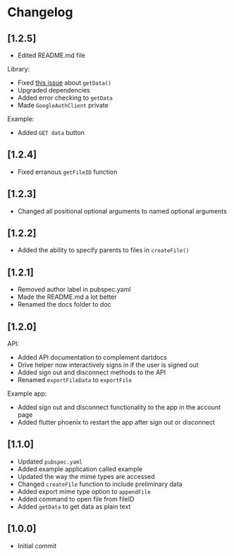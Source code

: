 # Changelog

## [1.2.5]

- Edited README.md file

Library:
- Fixed [this issue](https://github.com/theRookieCoder/drive_helper/issues/1) about `getData()`
- Upgraded dependencies
- Added error checking to `getData` 
- Made `GoogleAuthClient` private

Example:
- Added `GET data` button

## [1.2.4]

- Fixed erranous `getFileID` function

## [1.2.3]

- Changed all positional optional arguments to named optional arguments

## [1.2.2]

- Added the ability to specify parents to files in `createFile()`

## [1.2.1]

- Removed author label in pubspec.yaml
- Made the README.md a lot better
- Renamed the docs folder to doc

## [1.2.0]

API:
- Added API documentation to complement dartdocs
- Drive helper now interactively signs in if the user is signed out
- Added sign out and disconnect methods to the API
- Renamed `exportFileData` to `exportFile`

Example app:
- Added sign out and disconnect functionality to the app in the account page
- Added flutter phoenix to restart the app after sign out or disconnect

## [1.1.0]

- Updated `pubspec.yaml`
- Added example application called example
- Updated the way the mime types are accessed
- Changed `createFile` function to include preliminary data
- Added export mime type option to `appendFile`
- Added command to open file from fileID
- Added `getData` to get data as plain text

## [1.0.0]

- Initial commit
